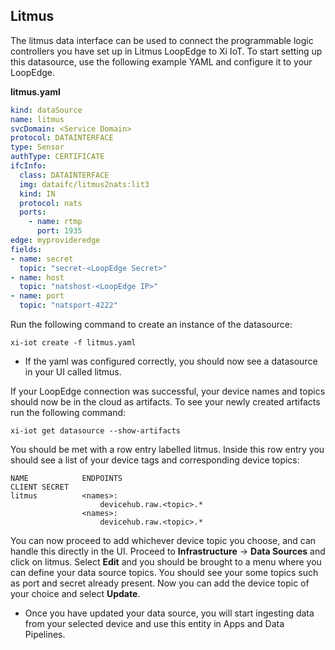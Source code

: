 ## Litmus

The litmus data interface can be used to connect the programmable logic controllers you have set up in Litmus LoopEdge to Xi IoT. To start setting up this datasource, 
use the following example YAML and configure it to your LoopEdge.

**litmus.yaml**
```yaml
kind: dataSource
name: litmus
svcDomain: <Service Domain>
protocol: DATAINTERFACE
type: Sensor
authType: CERTIFICATE
ifcInfo:
  class: DATAINTERFACE
  img: dataifc/litmus2nats:lit3
  kind: IN
  protocol: nats
  ports:
    - name: rtmp
      port: 1935
edge: myprovideredge
fields:
- name: secret
  topic: "secret-<LoopEdge Secret>"
- name: host
  topic: "natshost-<LoopEdge IP>"
- name: port
  topic: "natsport-4222"
```

Run the following command to create an instance of the datasource:
```console
xi-iot create -f litmus.yaml
```
* If the yaml was configured correctly, you should now see a datasource in your UI called litmus.

If your LoopEdge connection was successful, your device names and topics should now be in the cloud as artifacts.
To see your newly created artifacts run the following command:
```console
xi-iot get datasource --show-artifacts
```

You should be met with a row entry labelled litmus. Inside this row entry you should see a list of your device tags and corresponding device topics:
```console
NAME         	ENDPOINTS                                             CLIENT SECRET  
litmus        	<names>:                                                   
              		devicehub.raw.<topic>.*                 
                <names>:                                                          
               		devicehub.raw.<topic>.*
```

You can now proceed to add whichever device topic you choose, and can handle this directly in the UI. Proceed to **Infrastructure** → **Data Sources** and click on litmus. 
Select **Edit** and you should be brought to a menu where you can define your data source topics. You should see your some topics such as port and secret already present. Now you 
can add the device topic of your choice and select **Update**.
* Once you have updated your data source, you will start ingesting data from your selected device and use this entity in Apps and Data Pipelines.